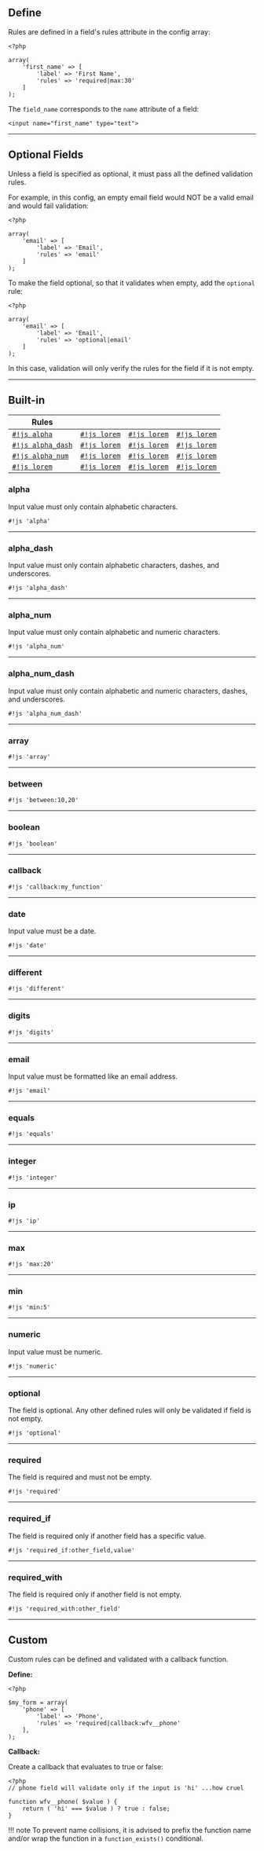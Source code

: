 ## Define
Rules are defined in a field's rules attribute in the config array:
~~~
<?php

array(
    'first_name' => [
        'label' => 'First Name',
        'rules' => 'required|max:30'
    ]
);
~~~

The `field_name` corresponds to the `name` attribute of a field:
~~~~{.html}
<input name="first_name" type="text">
~~~~

---

## Optional Fields
Unless a field is specified as optional, it must pass all the defined validation rules.

For example, in this config, an empty email field would NOT be a valid email and would fail validation:
~~~
<?php

array(
    'email' => [
        'label' => 'Email',
        'rules' => 'email'
    ]
);
~~~

To make the field optional, so that it validates when empty, add the `optional` rule:
~~~
<?php

array(
    'email' => [
        'label' => 'Email',
        'rules' => 'optional|email'
    ]
);
~~~
In this case, validation will only verify the rules for the field if it is not empty.

---

## Built-in
Rules          |                |              |             |
---------------| ---------------|--------------|-------------|
[`#!js alpha`](#alpha)       | [`#!js lorem`](#)       | [`#!js lorem`](#)      | [`#!js lorem`](#)     | [`#!js lorem`](#)  
[`#!js alpha_dash`](#alpha_dash)       | [`#!js lorem`](#)        | [`#!js lorem`](#)      | [`#!js lorem`](#)     | [`#!js lorem`](#)
[`#!js alpha_num`](#alpha_num)        | [`#!js lorem`](#)        | [`#!js lorem`](#)      | [`#!js lorem`](#)     | [`#!js lorem`](#)
[`#!js lorem`](#)        | [`#!js lorem`](#)       | [`#!js lorem`](#)      | [`#!js lorem`](#)     | [`#!js lorem`](#)

### **alpha**
Input value must only contain alphabetic characters.

`#!js 'alpha'`

---

### **alpha_dash**
Input value must only contain alphabetic characters, dashes, and underscores.

`#!js 'alpha_dash'`

---

### **alpha_num**
Input value must only contain alphabetic and numeric characters.

`#!js 'alpha_num'`

---

### **alpha_num_dash**
Input value must only contain alphabetic and numeric characters, dashes, and underscores.

`#!js 'alpha_num_dash'`

---

### **array**

`#!js 'array'`

---

### **between**

`#!js 'between:10,20'`

---

### **boolean**

`#!js 'boolean'`

---

### **callback**

`#!js 'callback:my_function'`

---

### **date**
Input value must be a date.

`#!js 'date'`

---

### **different**

`#!js 'different'`

---

### **digits**

`#!js 'digits'`

---

### **email**
Input value must be formatted like an email address.

`#!js 'email'`

---

### **equals**

`#!js 'equals'`

---

### **integer**

`#!js 'integer'`

---

### **ip**

`#!js 'ip'`

---

### **max**

`#!js 'max:20'`

---

### **min**

`#!js 'min:5'`

---

### **numeric**
Input value must be numeric.

`#!js 'numeric'`

---

### **optional**
The field is optional. Any other defined rules will only be validated if field is not empty.

`#!js 'optional'`

---

### **required**
The field is required and must not be empty.

`#!js 'required'`

---

### **required_if**
The field is required only if another field has a specific value.

`#!js 'required_if:other_field,value'`

---

### **required_with**
The field is required only if another field is not empty.

`#!js 'required_with:other_field'`

---

## Custom
Custom rules can be defined and validated with a callback function.

**Define:**
~~~~{.php}
<?php

$my_form = array(
    'phone' => [
        'label' => 'Phone',
        'rules' => 'required|callback:wfv__phone'
    ],
);
~~~~

**Callback:**

Create a callback that evaluates to true or false:
~~~~{.php}
<?php
// phone field will validate only if the input is 'hi' ...how cruel

function wfv__phone( $value ) {
    return ( 'hi' === $value ) ? true : false;
}
~~~~

!!! note
    To prevent name collisions, it is advised to prefix the function name and/or wrap the function in a `function_exists()` conditional.
